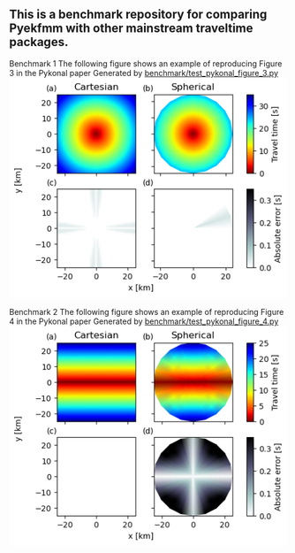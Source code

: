 ## This is a benchmark repository for comparing Pyekfmm with other mainstream traveltime packages. 

Benchmark 1
The following figure shows an example of reproducing Figure 3 in the Pykonal paper
 Generated by [benchmark/test_pykonal_figure_3.py](https://github.com/aaspip/pyekfmm/blob/main/benchmark/test_pykonal_figure_3.py)
<img src='https://github.com/aaspip/gallery/blob/main/pyekfmm/test_pykonal_figure_3.png' alt='DEMO2' width=960/>


Benchmark 2
The following figure shows an example of reproducing Figure 4 in the Pykonal paper
 Generated by [benchmark/test_pykonal_figure_4.py](https://github.com/aaspip/pyekfmm/blob/main/benchmark/test_pykonal_figure_4.py)
<img src='https://github.com/aaspip/gallery/blob/main/pyekfmm/test_pykonal_figure_4.png' alt='DEMO2' width=960/>



